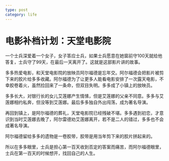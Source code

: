 ```yaml
---
type: post
category: life
---
```

# 电影补档计划：天堂电影院

一个士兵深爱着一个女子，女子答应士兵，如果士兵愿意在她窗前守100天就给他答复，士兵守了99天，在最后一天离开了。这就是这部影片讲的故事。

多多热爱电影，和天堂电影院的放映员阿尔福德是忘年交。阿尔福德会把影片被剪下来的胶片给多多收藏。阿尔福德为了让更多人能看电影安排了一次露天电影，不幸胶卷着火，虽然捡回来了一条命，但双目失明。多多成了小镇上的放映员。

多多长大，对银行长的女儿艾莲娜产生情愫，但是艾莲娜的父亲不同意。多多与艾莲娜相约私奔，但没等到艾莲娜。最后多多独自外出闯荡，成为著名导演。

再回到镇上，是阿尔福德的葬礼，天堂电影院已经残破不堪。多多遇到初恋，才意识到当时艾莲娜去晚了，阿尔雷德劝艾莲娜离开，若不是二人的错过，多多也不会成著名导演。

阿尔福德留给多多的遗物是一卷胶带，胶带是用当年剪下来的胶片拼起来的。

所以在多多眼里，士兵是担心第一百天收到否定的答案而痛苦，而阿尔福德眼里，士兵在第一百天的时候想开，找回自己的人生。